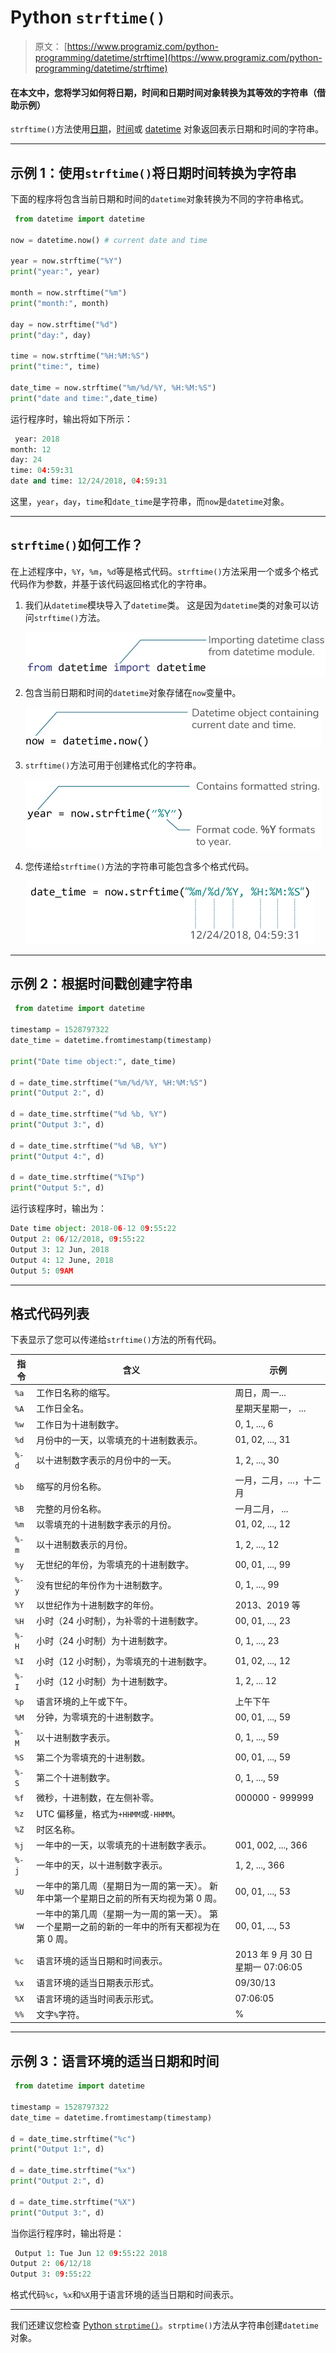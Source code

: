 # Python `strftime()`

> 原文： [https://www.programiz.com/python-programming/datetime/strftime](https://www.programiz.com/python-programming/datetime/strftime)

#### 在本文中，您将学习如何将日期，时间和日期时间对象转换为其等效的字符串（借助示例）

`strftime()`方法使用[日期](/python-programming/datetime#date)，[时间](/python-programming/datetime#time)或 [datetime](/python-programming/datetime#datetime) 对象返回表示日期和时间的字符串。

* * *

## 示例 1：使用`strftime()`将日期时间转换为字符串

下面的程序将包含当前日期和时间的`datetime`对象转换为不同的字符串格式。

```py
 from datetime import datetime

now = datetime.now() # current date and time

year = now.strftime("%Y")
print("year:", year)

month = now.strftime("%m")
print("month:", month)

day = now.strftime("%d")
print("day:", day)

time = now.strftime("%H:%M:%S")
print("time:", time)

date_time = now.strftime("%m/%d/%Y, %H:%M:%S")
print("date and time:",date_time) 
```

运行程序时，输出将如下所示：

```py
 year: 2018
month: 12
day: 24
time: 04:59:31
date and time: 12/24/2018, 04:59:31 
```

这里，`year`，`day`，`time`和`date_time`是字符串，而`now`是`datetime`对象。

* * *

## `strftime()`如何工作？

在上述程序中，`%Y`，`%m`，`%d`等是格式代码。`strftime()`方法采用一个或多个格式代码作为参数，并基于该代码返回格式化的字符串。

1.  我们从`datetime`模块导入了`datetime`类。 这是因为`datetime`类的对象可以访问`strftime()`方法。

    ![Import datetime module in Python](img/6ffb8cd5e0ca354d9502d7309a685cdb.png)

2.  包含当前日期和时间的`datetime`对象存储在`now`变量中。

    ![datetime object containing current date and time](img/0a9344ea18152f8a0a0898e93d54f80a.png)

3.  `strftime()`方法可用于创建格式化的字符串。

    ![Python strftime() example](img/782f065f6a4c964698085e24e5e8d5a6.png)

4.  您传递给`strftime()`方法的字符串可能包含多个格式代码。

    ![Python strftime() example](img/f4dad21b7512fdb586bf10c44dd59781.png)

* * *

## 示例 2：根据时间戳创建字符串

```py
 from datetime import datetime

timestamp = 1528797322
date_time = datetime.fromtimestamp(timestamp)

print("Date time object:", date_time)

d = date_time.strftime("%m/%d/%Y, %H:%M:%S")
print("Output 2:", d)	

d = date_time.strftime("%d %b, %Y")
print("Output 3:", d)

d = date_time.strftime("%d %B, %Y")
print("Output 4:", d)

d = date_time.strftime("%I%p")
print("Output 5:", d) 
```

运行该程序时，输出为：

```py
Date time object: 2018-06-12 09:55:22
Output 2: 06/12/2018, 09:55:22
Output 3: 12 Jun, 2018
Output 4: 12 June, 2018
Output 5: 09AM 
```

* * *

## 格式代码列表

下表显示了您可以传递给`strftime()`方法的所有代码。

| **指令** | **含义** | **示例** |
| --- | --- | --- |
| `%a` | 工作日名称的缩写。 | 周日，周一... |
| `%A` | 工作日全名。 | 星期天星期一， ... |
| `%w` | 工作日为十进制数字。 | 0, 1, ..., 6 |
| `%d` | 月份中的一天，以零填充的十进制数表示。 | 01, 02, ..., 31 |
| `%-d` | 以十进制数字表示的月份中的一天。 | 1, 2, ..., 30 |
| `%b` | 缩写的月份名称。 | 一月，二月，...，十二月 |
| `%B` | 完整的月份名称。 | 一月二月， ... |
| `%m` | 以零填充的十进制数字表示的月份。 | 01, 02, ..., 12 |
| `%-m` | 以十进制数表示的月份。 | 1, 2, ..., 12 |
| `%y` | 无世纪的年份，为零填充的十进制数字。 | 00, 01, ..., 99 |
| `%-y` | 没有世纪的年份作为十进制数字。 | 0, 1, ..., 99 |
| `%Y` | 以世纪作为十进制数字的年份。 | 2013、2019 等 |
| `%H` | 小时（24 小时制），为补零的十进制数字。 | 00, 01, ..., 23 |
| `%-H` | 小时（24 小时制）为十进制数字。 | 0, 1, ..., 23 |
| `%I` | 小时（12 小时制），为零填充的十进制数字。 | 01, 02, ..., 12 |
| `%-I` | 小时（12 小时制）为十进制数字。 | 1, 2, ... 12 |
| `%p` | 语言环境的上午或下午。 | 上午下午 |
| `%M` | 分钟，为零填充的十进制数字。 | 00, 01, ..., 59 |
| `%-M` | 以十进制数字表示。 | 0, 1, ..., 59 |
| `%S` | 第二个为零填充的十进制数。 | 00, 01, ..., 59 |
| `%-S` | 第二个十进制数字。 | 0, 1, ..., 59 |
| `%f` | 微秒，十进制数，在左侧补零。 | 000000 - 999999 |
| `%z` | UTC 偏移量，格式为`+HHMM`或`-HHMM`。 |   |
| `%Z` | 时区名称。 |   |
| `%j` | 一年中的一天，以零填充的十进制数字表示。 | 001, 002, ..., 366 |
| `%-j` | 一年中的天，以十进制数字表示。 | 1, 2, ..., 366 |
| `%U` | 一年中的第几周（星期日为一周的第一天）。 新年中第一个星期日之前的所有天均视为第 0 周。 | 00, 01, ..., 53 |
| `%W` | 一年中的第几周（星期一为一周的第一天）。 第一个星期一之前的新的一年中的所有天都视为在第 0 周。 | 00, 01, ..., 53 |
| `%c` | 语言环境的适当日期和时间表示。 | 2013 年 9 月 30 日星期一 07:06:05 |
| `%x` | 语言环境的适当日期表示形式。 | 09/30/13 |
| `%X` | 语言环境的适当时间表示形式。 | 07:06:05 |
| `%%` | 文字`%`字符。 | % |

* * *

## 示例 3：语言环境的适当日期和时间

```py
 from datetime import datetime

timestamp = 1528797322
date_time = datetime.fromtimestamp(timestamp)

d = date_time.strftime("%c")
print("Output 1:", d)	

d = date_time.strftime("%x")
print("Output 2:", d)

d = date_time.strftime("%X")
print("Output 3:", d) 
```

当你运行程序时，输出将是：

```py
 Output 1: Tue Jun 12 09:55:22 2018
Output 2: 06/12/18
Output 3: 09:55:22 
```

格式代码`%c`，`%x`和`%X`用于语言环境的适当日期和时间表示。

* * *

我们还建议您检查 [Python `strptime()`](/python-programming/datetime/strptime "strptime()")。`strptime()`方法从字符串创建`datetime`对象。